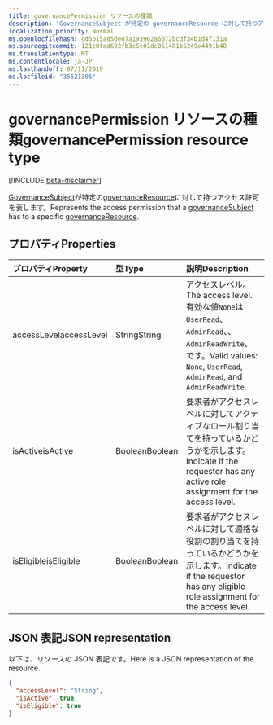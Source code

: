 ```yaml
---
title: governancePermission リソースの種類
description: 'GovernanceSubject が特定の governanceResource に対して持つアクセス許可を表します。  '
localization_priority: Normal
ms.openlocfilehash: cd5b15a85dee7a193962a6072bcdf34b1d4f131a
ms.sourcegitcommit: 121c0fad692fb3c5c01dc051481b5249e4491b48
ms.translationtype: MT
ms.contentlocale: ja-JP
ms.lasthandoff: 07/11/2019
ms.locfileid: "35621306"
---
```

# <a name="governancepermission-resource-type"></a><span data-ttu-id="e2eb9-103">governancePermission リソースの種類</span><span class="sxs-lookup"><span data-stu-id="e2eb9-103">governancePermission resource type</span></span>

[!INCLUDE [beta-disclaimer](../../includes/beta-disclaimer.md)]

<span data-ttu-id="e2eb9-104">[GovernanceSubject](../resources/governancesubject.md)が特定の[governanceResource](../resources/governanceresource.md)に対して持つアクセス許可を表します。</span><span class="sxs-lookup"><span data-stu-id="e2eb9-104">Represents the access permission that a [governanceSubject](../resources/governancesubject.md) has to a specific [governanceResource](../resources/governanceresource.md).</span></span>  


## <a name="properties"></a><span data-ttu-id="e2eb9-105">プロパティ</span><span class="sxs-lookup"><span data-stu-id="e2eb9-105">Properties</span></span>
| <span data-ttu-id="e2eb9-106">プロパティ</span><span class="sxs-lookup"><span data-stu-id="e2eb9-106">Property</span></span>     | <span data-ttu-id="e2eb9-107">型</span><span class="sxs-lookup"><span data-stu-id="e2eb9-107">Type</span></span>   |<span data-ttu-id="e2eb9-108">説明</span><span class="sxs-lookup"><span data-stu-id="e2eb9-108">Description</span></span>|
|:---------------|:--------|:----------|
|<span data-ttu-id="e2eb9-109">accessLevel</span><span class="sxs-lookup"><span data-stu-id="e2eb9-109">accessLevel</span></span>|<span data-ttu-id="e2eb9-110">String</span><span class="sxs-lookup"><span data-stu-id="e2eb9-110">String</span></span>|<span data-ttu-id="e2eb9-111">アクセスレベル。</span><span class="sxs-lookup"><span data-stu-id="e2eb9-111">The access level.</span></span> <span data-ttu-id="e2eb9-112">有効な値``None``は``UserRead``、 ``AdminRead``、、 ``AdminReadWrite``、です。</span><span class="sxs-lookup"><span data-stu-id="e2eb9-112">Valid values: ``None``, ``UserRead``, ``AdminRead``, and ``AdminReadWrite``.</span></span>|
|<span data-ttu-id="e2eb9-113">isActive</span><span class="sxs-lookup"><span data-stu-id="e2eb9-113">isActive</span></span>|<span data-ttu-id="e2eb9-114">Boolean</span><span class="sxs-lookup"><span data-stu-id="e2eb9-114">Boolean</span></span>|<span data-ttu-id="e2eb9-115">要求者がアクセスレベルに対してアクティブなロール割り当てを持っているかどうかを示します。</span><span class="sxs-lookup"><span data-stu-id="e2eb9-115">Indicate if the requestor has any active role assignment for the access level.</span></span>|
|<span data-ttu-id="e2eb9-116">isEligible</span><span class="sxs-lookup"><span data-stu-id="e2eb9-116">isEligible</span></span>|<span data-ttu-id="e2eb9-117">Boolean</span><span class="sxs-lookup"><span data-stu-id="e2eb9-117">Boolean</span></span>|<span data-ttu-id="e2eb9-118">要求者がアクセスレベルに対して適格な役割の割り当てを持っているかどうかを示します。</span><span class="sxs-lookup"><span data-stu-id="e2eb9-118">Indicate if the requestor has any eligible role assignment for the access level.</span></span>|

## <a name="json-representation"></a><span data-ttu-id="e2eb9-119">JSON 表記</span><span class="sxs-lookup"><span data-stu-id="e2eb9-119">JSON representation</span></span>

<span data-ttu-id="e2eb9-120">以下は、リソースの JSON 表記です。</span><span class="sxs-lookup"><span data-stu-id="e2eb9-120">Here is a JSON representation of the resource.</span></span>
<!-- {
  "blockType": "resource",
  "optionalProperties": [

  ],
  "@odata.type": "microsoft.graph.governancePermission"
}-->
```json
{
  "accessLevel": "String",
  "isActive": true,
  "isEligible": true
}

```
